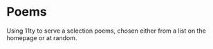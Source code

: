 # Poems

Using 11ty to serve a selection poems, chosen either from a list on the homepage or at random.
